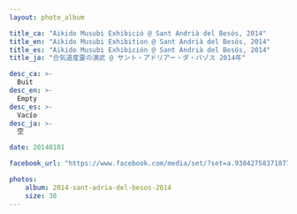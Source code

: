 ```yaml
---
layout: photo_album

title_ca: "Aikido Musubi Exhibició @ Sant Andrià del Besós, 2014"
title_en: "Aikido Musubi Exhibition @ Sant Andrià del Besós, 2014"
title_es: "Aikido Musubi Exhibición @ Sant Andrià del Besós, 2014"
title_ja: "合気道産靈の演武 @ サント・アドリアー・ダ・バゾス 2014年"

desc_ca: >-
  Buit
desc_en: >-
  Empty
desc_es: >-
  Vacío
desc_ja: >-
  空

date: 20140101

facebook_url: "https://www.facebook.com/media/set/?set=a.930427583718779"

photos:
    album: 2014-sant-adria-del-besos-2014
    size: 38
---
```

